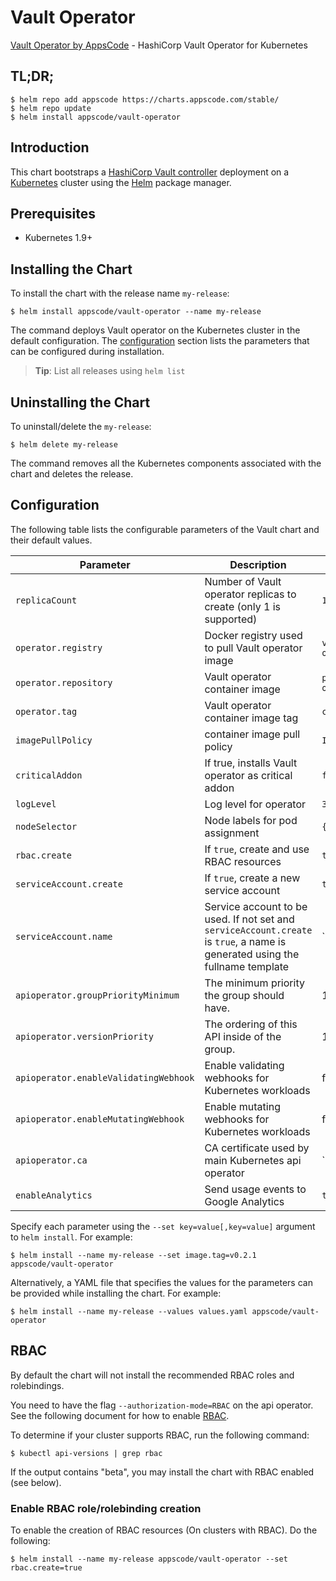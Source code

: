 # Vault Operator
[Vault Operator by AppsCode](https://github.com/kube-vault/operator) - HashiCorp Vault Operator for Kubernetes

## TL;DR;

```console
$ helm repo add appscode https://charts.appscode.com/stable/
$ helm repo update
$ helm install appscode/vault-operator
```

## Introduction

This chart bootstraps a [HashiCorp Vault controller](https://github.com/kube-vault/operator) deployment on a [Kubernetes](http://kubernetes.io) cluster using the [Helm](https://helm.sh) package manager.

## Prerequisites

- Kubernetes 1.9+

## Installing the Chart
To install the chart with the release name `my-release`:

```console
$ helm install appscode/vault-operator --name my-release
```

The command deploys Vault operator on the Kubernetes cluster in the default configuration. The [configuration](#configuration) section lists the parameters that can be configured during installation.

> **Tip**: List all releases using `helm list`

## Uninstalling the Chart

To uninstall/delete the `my-release`:

```console
$ helm delete my-release
```

The command removes all the Kubernetes components associated with the chart and deletes the release.

## Configuration

The following table lists the configurable parameters of the Vault chart and their default values.


| Parameter                             | Description                                                        | Default            |
| ------------------------------------- | ------------------------------------------------------------------ | ------------------ |
| `replicaCount`                        | Number of Vault operator replicas to create (only 1 is supported)  | `1`                |
| `operator.registry`                   | Docker registry used to pull Vault operator image                  | `vault-operator`   |
| `operator.repository`                 | Vault operator container image                                     | `pack-operator`    |
| `operator.tag`                        | Vault operator container image tag                                 | `canary`           |
| `imagePullPolicy`                     | container image pull policy                                        | `IfNotPresent`     |
| `criticalAddon`                       | If true, installs Vault operator as critical addon                 | `false`            |
| `logLevel`                            | Log level for operator                                             | `3`                |
| `nodeSelector`                        | Node labels for pod assignment                                     | `{}`               |
| `rbac.create`                         | If `true`, create and use RBAC resources                           | `true`             |
| `serviceAccount.create`               | If `true`, create a new service account                            | `true`             |
| `serviceAccount.name`                 | Service account to be used. If not set and `serviceAccount.create` is `true`, a name is generated using the fullname template | `` |
| `apioperator.groupPriorityMinimum`    | The minimum priority the group should have.                        | 10000              |
| `apioperator.versionPriority`         | The ordering of this API inside of the group.                      | 15                 |
| `apioperator.enableValidatingWebhook` | Enable validating webhooks for Kubernetes workloads                | false              |
| `apioperator.enableMutatingWebhook`   | Enable mutating webhooks for Kubernetes workloads                  | false              |
| `apioperator.ca`                      | CA certificate used by main Kubernetes api operator                | ``                 |
| `enableAnalytics`                     | Send usage events to Google Analytics                              | `true`             |


Specify each parameter using the `--set key=value[,key=value]` argument to `helm install`. For example:

```console
$ helm install --name my-release --set image.tag=v0.2.1 appscode/vault-operator
```

Alternatively, a YAML file that specifies the values for the parameters can be provided while
installing the chart. For example:

```console
$ helm install --name my-release --values values.yaml appscode/vault-operator
```

## RBAC
By default the chart will not install the recommended RBAC roles and rolebindings.

You need to have the flag `--authorization-mode=RBAC` on the api operator. See the following document for how to enable [RBAC](https://kubernetes.io/docs/admin/authorization/rbac/).

To determine if your cluster supports RBAC, run the following command:

```console
$ kubectl api-versions | grep rbac
```

If the output contains "beta", you may install the chart with RBAC enabled (see below).

### Enable RBAC role/rolebinding creation

To enable the creation of RBAC resources (On clusters with RBAC). Do the following:

```console
$ helm install --name my-release appscode/vault-operator --set rbac.create=true
```
